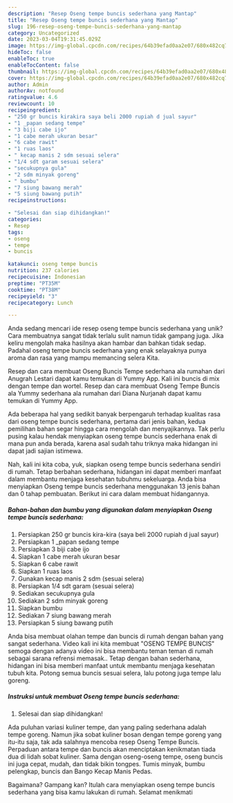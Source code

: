 ```yaml
---
description: "Resep Oseng tempe buncis sederhana yang Mantap"
title: "Resep Oseng tempe buncis sederhana yang Mantap"
slug: 196-resep-oseng-tempe-buncis-sederhana-yang-mantap
category: Uncategorized
date: 2023-03-04T19:31:45.029Z
image: https://img-global.cpcdn.com/recipes/64b39efad0aa2e07/680x482cq70/oseng-tempe-buncis-sederhana-foto-resep-utama.jpg
hideToc: false
enableToc: true
enableTocContent: false
thumbnail: https://img-global.cpcdn.com/recipes/64b39efad0aa2e07/680x482cq70/oseng-tempe-buncis-sederhana-foto-resep-utama.jpg
cover: https://img-global.cpcdn.com/recipes/64b39efad0aa2e07/680x482cq70/oseng-tempe-buncis-sederhana-foto-resep-utama.jpg
author: Admin
authorAv: notfound
ratingvalue: 4.6
reviewcount: 10
recipeingredient:
- "250 gr buncis kirakira saya beli 2000 rupiah d jual sayur"
- "1 _papan sedang tempe"
- "3 biji cabe ijo"
- "1 cabe merah ukuran besar"
- "6 cabe rawit"
- "1 ruas laos"
- " kecap manis 2 sdm sesuai selera"
- "1/4 sdt garam sesuai selera"
- "secukupnya gula"
- "2 sdm minyak goreng"
- " bumbu"
- "7 siung bawang merah"
- "5 siung bawang putih"
recipeinstructions:

- "Selesai dan siap dihidangkan!"
categories:
- Resep
tags:
- oseng
- tempe
- buncis

katakunci: oseng tempe buncis 
nutrition: 237 calories
recipecuisine: Indonesian
preptime: "PT35M"
cooktime: "PT38M"
recipeyield: "3"
recipecategory: Lunch

---
```





Anda sedang mencari ide resep oseng tempe buncis sederhana yang unik? Cara membuatnya sangat tidak terlalu sulit namun tidak gampang juga. Jika keliru mengolah maka hasilnya akan hambar dan bahkan tidak sedap. Padahal oseng tempe buncis sederhana yang enak selayaknya punya aroma dan rasa yang mampu memancing selera Kita.





Resep dan cara membuat Oseng Buncis Tempe sederhana ala rumahan dari Anugrah Lestari dapat kamu temukan di Yummy App. Kali ini buncis di mix dengan tempe dan wortel. Resep dan cara membuat Oseng Tempe Buncis ala Yummy sederhana ala rumahan dari Diana Nurjanah dapat kamu temukan di Yummy App.

Ada beberapa hal yang sedikit banyak berpengaruh terhadap kualitas rasa dari oseng tempe buncis sederhana, pertama dari jenis bahan, kedua pemilihan bahan segar hingga cara mengolah dan menyajikannya. Tak perlu pusing kalau hendak menyiapkan oseng tempe buncis sederhana enak di mana pun anda berada, karena asal sudah tahu triknya maka hidangan ini dapat jadi sajian istimewa.






Nah, kali ini kita coba, yuk, siapkan oseng tempe buncis sederhana sendiri di rumah. Tetap berbahan sederhana, hidangan ini dapat memberi manfaat dalam membantu menjaga kesehatan tubuhmu sekeluarga. Anda bisa menyiapkan Oseng tempe buncis sederhana menggunakan 13 jenis bahan dan 0 tahap pembuatan. Berikut ini cara dalam membuat hidangannya.

<!--inarticleads1-->

##### Bahan-bahan dan bumbu yang digunakan dalam menyiapkan Oseng tempe buncis sederhana:

1. Persiapkan 250 gr buncis kira-kira (saya beli 2000 rupiah d jual sayur)
1. Persiapkan 1 _papan sedang tempe
1. Persiapkan 3 biji cabe ijo
1. Siapkan 1 cabe merah ukuran besar
1. Siapkan 6 cabe rawit
1. Siapkan 1 ruas laos
1. Gunakan  kecap manis 2 sdm (sesuai selera)
1. Persiapkan 1/4 sdt garam (sesuai selera)
1. Sediakan secukupnya gula
1. Sediakan 2 sdm minyak goreng
1. Siapkan  bumbu
1. Sediakan 7 siung bawang merah
1. Persiapkan 5 siung bawang putih


Anda bisa membuat olahan tempe dan buncis di rumah dengan bahan yang sangat sederhana. Video kali ini kita membuat &#34;OSENG TEMPE BUNCIS&#34; semoga dengan adanya video ini bisa membantu teman teman di rumah sebagai sarana refrensi memasak.. Tetap dengan bahan sederhana, hidangan ini bisa memberi manfaat untuk membantu menjaga kesehatan tubuh kita. Potong semua buncis sesuai selera, lalu potong juga tempe lalu goreng. 

<!--inarticleads2-->

##### Instruksi untuk membuat Oseng tempe buncis sederhana:


1. Selesai dan siap dihidangkan!

Ada puluhan variasi kuliner tempe, dan yang paling sederhana adalah tempe goreng. Namun jika sobat kuliner bosan dengan tempe goreng yang itu-itu saja, tak ada salahnya mencoba resep Oseng Tempe Buncis. Perpaduan antara tempe dan buncis akan menciptakan kenikmatan tiada dua di lidah sobat kuliner. Sama dengan oseng-oseng tempe, oseng buncis ini juga cepat, mudah, dan tidak bikin tongpes. Tumis minyak, bumbu pelengkap, buncis dan Bango Kecap Manis Pedas. 

Bagaimana? Gampang kan? Itulah cara menyiapkan oseng tempe buncis sederhana yang bisa kamu lakukan di rumah. Selamat menikmati

